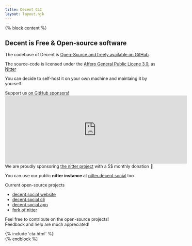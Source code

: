 ```yaml
---
title: Decent CLI
layout: layout.njk
---
```


{% block content %}
<section class="container mt-5">
  <h1 class="title">Decent is Free & Open-source software</h1>
  <div class="row">
    <div class="col-md-8 my-5 py-5">
      <p class="lead">
        The codebase of Decent is <a target="_blank" href="https://github.com/decentsocial">Open-Source and freely available on GitHub</a>
      </p>
      <p class="lead">
      The source-code is licensed under the <a href="https://www.gnu.org/licenses/agpl-3.0.html" target="_blank">Affero General Public Licene 3.0</a>, as <a href="https://github.com/zedeus/nitter" target="_blank">Nitter</a>
      </p>
      <p class="lead">
        You can decide to self-host it on your own machine and maintaing it by yourself.
      </p>
      <p class="lead">
        Support us <a href="https://github.com/sponsors/decentsocial/" target="_blank">on GitHub sponsors!</a>
        <br>
        <iframe src="https://github.com/sponsors/decentsocial/card" title="Sponsor decentsocial" height="225" width="600" style="border: 0;" class="my-3"></iframe>
        <br>
        We are proudly sponsoring <a href="https://github.com/sponsors/zedeus" target="_blank">the nitter project</a> with a 5$ monthly donation&nbsp;🙌
      </p>
      <p class="lead">
        You can use our public <b>nitter instance</b> at <a href="https://nitter.decent.social/" target="_blank">nitter.decent.social</a> too
      </p>
      <p class="lead mt-5">
        Current open-source projects
      </p>
      <ul class="list-group list-group-flush mb-5">
        <li class="list-group-item">
          <a target="_blank" href="https://github.com/decentsocial/website">decent.social website</a>
        </li>
        <li class="list-group-item">
          <a target="_blank" href="https://github.com/decentsocial/cli">decent.social cli</a>
        </li>
        <li class="list-group-item">
          <a target="_blank" href="https://github.com/decentsocial/app">decent.social app</a>
        </li>
        <li class="list-group-item">
          <a target="_blank" href="https://github.com/decentsocial/nitter">fork of nitter</a>
        </li>
      </ul>
      <p class="lead">
        Feel free to contribute on the open-source projects!
        <br>
        Feedback and help are much appreciated!
      </p>
    </div>
    <div class="col-md-4 my-5 py-5">
      <img class="img-fluid" lazy="/img/open-source.svg" />
    </div>
  </div>
  {% include 'cta.html' %}
</section>
{% endblock %}